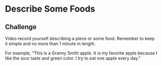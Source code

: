 # Describe Some Foods

## Challenge

Video record yourself describing a piece or some food. Remember to keep it simple and no more than 1 minute in length.

For example, "This is a Granny Smith apple. It is my favorite apple because I like the sour taste and green color. I try to eat one apple every day."
